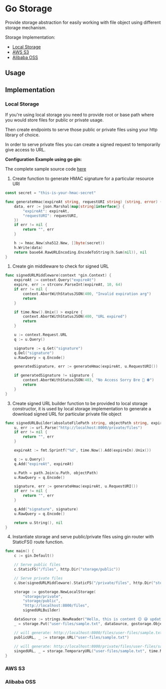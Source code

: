 # Go Storage

Provide storage abstraction for easily working with file object using different storage mechanism.

Storage Implementation:
- [Local Storage](#local-storage)
- [AWS S3](#aws-s3)
- [Alibaba OSS](#alibaba-oss)

## Usage


## Implementation

### Local Storage

If you're using local storage you need to provide root or base path where you would store files for public or private usage.

Then create endpoints to 
serve those public or private files using your http library of choice.

In order to serve private files you can create a signed request to temporarily give access to URL.

**Configuration Example using go gin:**

The complete sample source code [here](https://github.com/abdularis/go-storage-sample)

1. Create function to generate HMAC signature for a particular resource URI
```go
const secret = "this-is-your-hmac-secret"

func generateHmac(expireAt string, requestURI string) (string, error) {
	data, err := json.Marshal(map[string]interface{} {
		"expireAt": expireAt,
		"requestURI": requestURI,
	})
	if err != nil {
		return "", err
	}

	h := hmac.New(sha512.New, []byte(secret))
	h.Write(data)
	return base64.RawURLEncoding.EncodeToString(h.Sum(nil)), nil
}
```

1. Create gin middleware to check for signed URL
```go
func signedURLMiddleware(context *gin.Context) {
	expireAt := context.Query("expireAt")
	expire, err := strconv.ParseInt(expireAt, 10, 64)
	if err != nil {
		context.AbortWithStatusJSON(400, "Invalid expiration arg")
		return
	}

	if time.Now().Unix() > expire {
		context.AbortWithStatusJSON(400, "URL expired")
		return
	}

	u := context.Request.URL
	q := u.Query()

	signature := q.Get("signature")
	q.Del("signature")
	u.RawQuery = q.Encode()

	generatedSignature, err := generateHmac(expireAt, u.RequestURI())

	if generatedSignature != signature {
		context.AbortWithStatusJSON(403, "No Access Sorry Bre 🤚 ⛔")
		return
	}
}
```

3. Create signed URL builder function to be provided to local storage constructor, it is used by local storage implementation
to generate a download signed URL for particular private file object
```go
func signedURLBuilder(absoluteFilePath string, objectPath string, expireIn time.Duration) (string, error) {
	u, err := url.Parse("http://localhost:8000/private/files")
	if err != nil {
		return "", err
	}

	expireAt := fmt.Sprintf("%d", time.Now().Add(expireIn).Unix())

	q := u.Query()
	q.Add("expireAt", expireAt)

	u.Path = path.Join(u.Path, objectPath)
	u.RawQuery = q.Encode()

	signature, err := generateHmac(expireAt, u.RequestURI())
	if err != nil {
		return "", err
	}

	q.Add("signature", signature)
	u.RawQuery = q.Encode()

	return u.String(), nil
}
```

4. Instantiate storage and serve public/private files using gin router with StaticFS() route function.
```go
func main() {
	c := gin.Default()

	// Serve public files
	c.StaticFS("/files", http.Dir("storage/public"))

	// Serve private files
	c.Use(signedURLMiddleware).StaticFS("/private/files", http.Dir("storage/private"))

	storage := gostorage.NewLocalStorage(
		"storage/private",
		"storage/public",
		"http://localhost:8000/files",
		signedURLBuilder)

	dataSource := strings.NewReader("Hello, this is content 😊 😅 updated")
	_ = storage.Put("user-files/sample.txt", dataSource, gostorage.ObjectPublicRead)

	// will generate: http://localhost:8000/files/user-files/sample.txt
	publicURL, _ := storage.URL("user-files/sample.txt")
	
	// will generate: http://localhost:8000/private/files/user-files/sample.txt?expireAt=1619449697&signature=JB9d6dFOPhVLzp83EIkws2UGWMQqvnTnMGXDVY9HTZKb92TpI7K2UeocO4xgxQyhBtgeFfVMfz-NCjBB3Aeuxw
	singedURL, _ = storage.TemporaryURL("user-files/sample.txt", time.Minute)
}
```

### AWS S3

### Alibaba OSS